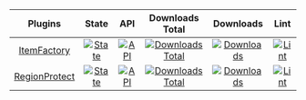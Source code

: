 | Plugins | State | API | Downloads Total | Downloads | Lint |
| :-----: | :---: | :-: | :-------------: | :-------: | :--: |
| [ItemFactory](https://github.com/kaidomc-pm-pl/ItemFactory) | [![State](https://poggit.pmmp.io/shield.state/ItemFactory)](https://poggit.pmmp.io/p/ItemFactory) | [![API](https://poggit.pmmp.io/shield.api/ItemFactory)](https://poggit.pmmp.io/p/ItemFactory) | [![Downloads Total](https://poggit.pmmp.io/shield.dl.total/ItemFactory)](https://poggit.pmmp.io/p/ItemFactory) | [![Downloads](https://poggit.pmmp.io/shield.dl/ItemFactory)](https://poggit.pmmp.io/p/ItemFactory) | [![Lint](https://poggit.pmmp.io/ci.shield/kaidomc-pm-pl/ItemFactory/ItemFactory)](https://poggit.pmmp.io/ci/kaidomc-pm-pl/ItemFactory/ItemFactory)|
| [RegionProtect](https://github.com/kaidomc-pm-pl/RegionProtect) | [![State](https://poggit.pmmp.io/shield.state/RegionProtect)](https://poggit.pmmp.io/p/RegionProtect) | [![API](https://poggit.pmmp.io/shield.api/RegionProtect)](https://poggit.pmmp.io/p/RegionProtect) | [![Downloads Total](https://poggit.pmmp.io/shield.dl.total/RegionProtect)](https://poggit.pmmp.io/p/RegionProtect) | [![Downloads](https://poggit.pmmp.io/shield.dl/RegionProtect)](https://poggit.pmmp.io/p/RegionProtect) | [![Lint](https://poggit.pmmp.io/ci.shield/kaidomc-pm-pl/RegionProtect/RegionProtect)](https://poggit.pmmp.io/ci/kaidomc-pm-pl/RegionProtect/RegionProtect)|
